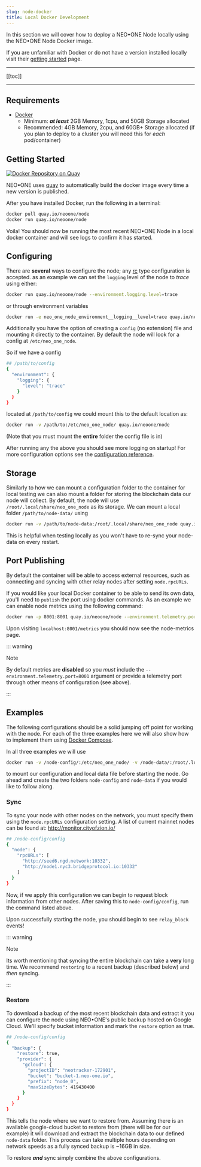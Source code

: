 ```yaml
---
slug: node-docker
title: Local Docker Development
---
```


In this section we will cover how to deploy a NEO•ONE Node locally using the NEO•ONE Node Docker image.

If you are unfamiliar with Docker or do not have a version installed locally visit their [getting started](https://www.docker.com/get-started) page.

---

[[toc]]

---

## Requirements

- [Docker](https://www.docker.com/get-started)
  - Minimum: **_at least_** 2GB Memory, 1cpu, and 50GB Storage allocated
  - Recommended: 4GB Memory, 2cpu, and 60GB+ Storage allocated
    (if you plan to deploy to a cluster you will need this for _each_ pod/container)

## Getting Started

[![Docker Repository on Quay](https://quay.io/repository/neoone/node/status 'Docker Repository on Quay')](https://quay.io/repository/neoone/node)

NEO•ONE uses [quay](https://quay.io/) to automatically build the docker image every time a new version is published.

After you have installed Docker, run the following in a terminal:

```bash
docker pull quay.io/neoone/node
docker run quay.io/neoone/node
```

Voila! You should now be running the most recent NEO•ONE Node in a local docker container and will see logs to confirm it has started.

## Configuring

There are **several** ways to configure the node; any [rc](https://github.com/dominictarr/rc#rc) type configuration is accepted. as an example we can set the `logging` level of the node to _trace_ using either:

```bash
docker run quay.io/neoone/node --environment.logging.level=trace
```

or through environment variables

```bash
docker run -e neo_one_node_environment__logging__level=trace quay.io/neoone/node
```

Additionally you have the option of creating a `config` (no extension) file and mounting it directly to the container. By default the node will look for a config at `/etc/neo_one_node`.

So if we have a config

```bash
## /path/to/config
{
  "environment": {
    "logging": {
      "level": "trace"
    }
  }
}
```

located at `/path/to/config` we could mount this to the default location as:

```bash
docker run -v /path/to:/etc/neo_one_node/ quay.io/neoone/node
```

(Note that you must mount the **entire** folder the config file is in)

After running any the above you should see more logging on startup! For more configuration options see the [configuration reference](/docs/node-configuration).

## Storage

Similarly to how we can mount a configuration folder to the container for local testing we can also mount a folder for storing the blockchain data our node will collect. By default, the node will use `/root/.local/share/neo_one_node` as its storage. We can mount a local folder `/path/to/node-data/` using

```bash
docker run -v /path/to/node-data:/root/.local/share/neo_one_node quay.io/neoone/node
```

This is helpful when testing locally as you won't have to re-sync your node-data on every restart.

## Port Publishing

By default the container will be able to access external resources, such as connecting and syncing with other relay nodes after setting `node.rpcURLs`.

If you would like your local Docker container to be able to send its own data, you'll need to `publish` the port using docker commands. As an example we can enable node metrics using the following command:

```bash
docker run -p 8001:8001 quay.io/neoone/node --environment.telemetry.port=8001
```

Upon visiting `localhost:8001/metrics` you should now see the node-metrics page.

::: warning

Note

By default metrics are **disabled** so you _must_ include the `--environment.telemetry.port=8001` argument or provide a telemetry port through other means of configuration (see above).

:::

## Examples

The following configurations should be a solid jumping off point for working with the node. For each of the three examples here we will also show how to implement them using [Docker Compose](/docs/node-compose/).

In all three examples we will use

```bash
docker run -v /node-config/:/etc/neo_one_node/ -v /node-data/:/root/.local/share/neo_one_node quay.io/neoone/node
```

to mount our configuration and local data file before starting the node. Go ahead and create the two folders `node-config` and `node-data` if you would like to follow along.

### Sync

To sync your node with other nodes on the network, you must specify them using the `node.rpcURLs` configuration setting. A list of current mainnet nodes can be found at: http://monitor.cityofzion.io/

```bash
## /node-config/config
{
  "node": {
    "rpcURLs": [
      "http://seed6.ngd.network:10332",
      "http://node1.nyc3.bridgeprotocol.io:10332"
    ]
  }
}
```

Now, if we apply this configuration we can begin to request block information from other nodes. After saving this to `node-config/config`, run the command listed above.

Upon successfully starting the node, you should begin to see `relay_block` events!

::: warning

Note

Its worth mentioning that syncing the entire blockchain can take a **very** long time. We recommend `restoring` to a recent backup (described below) and _then_ syncing.

:::

### Restore

To download a backup of the most recent blockchain data and extract it you can configure the node using NEO•ONE's public backup hosted on Google Cloud. We'll specify bucket information and mark the `restore` option as true.

```bash
## /node-config/config
{
  "backup": {
    "restore": true,
    "provider": {
      "gcloud": {
        "projectID": "neotracker-172901",
        "bucket": "bucket-1.neo-one.io",
        "prefix": "node_0",
        "maxSizeBytes": 419430400
      }
    }
  }
}
```

This tells the node where we want to restore from. Assuming there is an available google-cloud bucket to restore from (there will be for our example) it will download and extract the blockchain data to our defined `node-data` folder. This process can take multiple hours depending on network speeds as a fully synced backup is ~16GB in size.

To restore **_and_** sync simply combine the above configurations.
